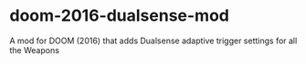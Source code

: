 # doom-2016-dualsense-mod
A mod for DOOM (2016) that adds Dualsense adaptive trigger settings for all the Weapons
